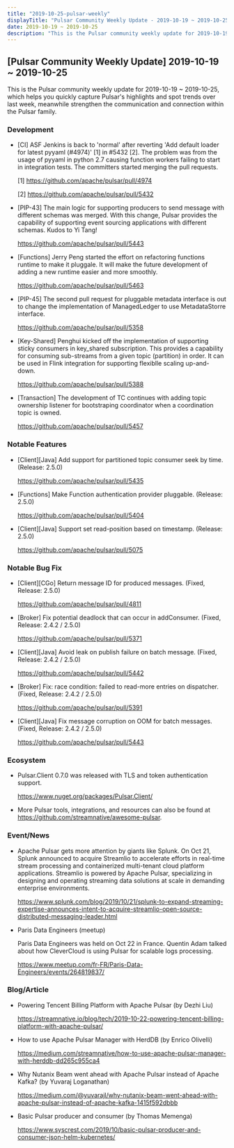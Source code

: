 ```yaml
---
title: "2019-10-25-pulsar-weekly"
displayTitle: "Pulsar Community Weekly Update - 2019-10-19 ~ 2019-10-25"
date: 2019-10-19 ~ 2019-10-25
description: "This is the Pulsar community weekly update for 2019-10-19 ~ 2019-10-25, which helps you quickly capture Pulsar's highlights and spot trends over last week, meanwhile strengthen the communication and connection within the Pulsar family."
---
```



## [Pulsar Community Weekly Update] 2019-10-19 ~ 2019-10-25 

This is the Pulsar community weekly update for 2019-10-19 ~ 2019-10-25, which helps you quickly capture Pulsar's highlights and spot trends over last week, meanwhile strengthen the communication and connection within the Pulsar family.

### Development

* [CI] ASF Jenkins is back to 'normal' after reverting 'Add default loader for latest pyyaml (#4974)' [1] in #5432 [2]. The problem was from the usage of pyyaml in python 2.7 causing function workers failing to start in integration tests. The committers started merging the pull requests.

    [1] https://github.com/apache/pulsar/pull/4974
    
    [2] https://github.com/apache/pulsar/pull/5432
    
* [PIP-43] The main logic for supporting producers to send message with different schemas was merged. With this change, Pulsar provides the capability of supporting event sourcing applications with different schemas. Kudos to Yi Tang!

    https://github.com/apache/pulsar/pull/5443
    
* [Functions] Jerry Peng started the effort on refactoring functions runtime to make it pluggale. It will make the future development of adding a new runtime easier and more smoothly.

    https://github.com/apache/pulsar/pull/5463
    
* [PIP-45] The second pull request for pluggable metadata interface is out to change the implementation of ManagedLedger to use MetadataStorre interface.

    https://github.com/apache/pulsar/pull/5358
    
* [Key-Shared] Penghui kicked off the implementation of supporting sticky consumers in key_shared subscription. This provides a capability for consuming sub-streams from a given topic (partition) in order. It can be used in Flink integration for supporting flexiblle scaling up-and-down.

    https://github.com/apache/pulsar/pull/5388
    
* [Transaction] The development of TC continues with adding topic ownership listener for bootstraping coordinator when a coordination topic is owned.

    https://github.com/apache/pulsar/pull/5457

### Notable Features

* [Client][Java] Add support for partitioned topic consumer seek by time. (Release: 2.5.0)

    https://github.com/apache/pulsar/pull/5435
    
* [Functions] Make Function authentication provider pluggable. (Release: 2.5.0)

    https://github.com/apache/pulsar/pull/5404
    
* [Client][Java] Support set read-position based on timestamp. (Release: 2.5.0)

    https://github.com/apache/pulsar/pull/5075
    
### Notable Bug Fix

* [Client][CGo] Return message ID for produced messages. (Fixed, Release: 2.5.0)

    https://github.com/apache/pulsar/pull/4811

* [Broker] Fix potential deadlock that can occur in addConsumer. (Fixed, Release: 2.4.2 / 2.5.0)

    https://github.com/apache/pulsar/pull/5371
    
* [Client][Java] Avoid leak on publish failure on batch message. (Fixed, Release: 2.4.2 / 2.5.0)

    https://github.com/apache/pulsar/pull/5442
    
* [Broker] Fix: race condition: failed to read-more entries on dispatcher. (Fixed, Release: 2.4.2 / 2.5.0)

    https://github.com/apache/pulsar/pull/5391
    
* [Client][Java] Fix message corruption on OOM for batch messages. (Fixed, Release: 2.4.2 / 2.5.0)

    https://github.com/apache/pulsar/pull/5443

### Ecosystem

* Pulsar.Client 0.7.0 was released with TLS and token authentication support.

    https://www.nuget.org/packages/Pulsar.Client/
    
* More Pulsar tools, integrations, and resources can also be found at https://github.com/streamnative/awesome-pulsar.

### Event/News

* Apache Pulsar gets more attention by giants like Splunk. On Oct 21, Splunk announced to acquire Streamlio to accelerate efforts in real-time stream processing and containerized multi-tenant cloud platform applications. Streamlio is powered by Apache Pulsar, specializing in designing and operating streaming data solutions at scale in demanding enterprise environments. 

    https://www.splunk.com/blog/2019/10/21/splunk-to-expand-streaming-expertise-announces-intent-to-acquire-streamlio-open-source-distributed-messaging-leader.html

* Paris Data Engineers (meetup)

    Paris Data Engineers was held on Oct 22 in France. Quentin Adam talked about how CleverCloud is using Pulsar for scalable logs processing.
    
    https://www.meetup.com/fr-FR/Paris-Data-Engineers/events/264819837/
    
    
### Blog/Article

* Powering Tencent Billing Platform with Apache Pulsar (by Dezhi Liu)

    https://streamnative.io/blog/tech/2019-10-22-powering-tencent-billing-platform-with-apache-pulsar/

* How to use Apache Pulsar Manager with HerdDB (by Enrico Olivelli)

    https://medium.com/streamnative/how-to-use-apache-pulsar-manager-with-herddb-dd265c955ca4

* Why Nutanix Beam went ahead with Apache Pulsar instead of Apache Kafka? (by Yuvaraj Loganathan)

    https://medium.com/@yuvarajl/why-nutanix-beam-went-ahead-with-apache-pulsar-instead-of-apache-kafka-1415f592dbbb
    
* Basic Pulsar producer and consumer (by Thomas Memenga)

    https://www.syscrest.com/2019/10/basic-pulsar-producer-and-consumer-json-helm-kubernetes/
    
